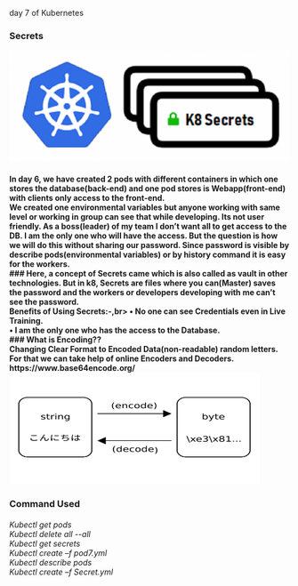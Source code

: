 day 7 of Kubernetes
### Secrets
<img src="main.png" height="200" width="600">
<h4>
In day 6, we have created 2 pods with different containers in which one stores the database(back-end) and one pod stores is Webapp(front-end) with clients only access to the front-end.
<br>
We created one environmental variables but anyone working with same level or working in group can see that while developing. Its not user friendly. As a boss(leader) of my team I don’t want all to get access to the DB. I am the only one who will have the access. But the question is how we will do this without sharing our password. Since password is visible by describe pods(environmental variables) or by history command it is easy for the workers.
<br>
### Here, a concept of Secrets came which is also called as vault in other technologies. But in k8, Secrets are files where you can(Master) saves the password and the workers or developers developing with me can’t see the password.
<br>
<strong>Benefits of Using Secrets:-</strong>,br>
•	No one can see Credentials even in Live Training.<br>
•	I am the only one who has the access to the Database.
<br>
### What is Encoding??<br>
Changing Clear Format to Encoded Data(non-readable) random letters.<br>
For that we can take help of online Encoders and Decoders. https://www.base64encode.org/
<img src="encode-decode.png" height="200" width="450">
</h4>

<h3>Command Used</h3>
<h6>Kubectl get pods<br>
Kubectl delete all --all<br>
Kubectl get secrets<br>
Kubectl create –f pod7.yml<br>
Kubectl describe pods<br>
Kubectl create –f Secret.yml
